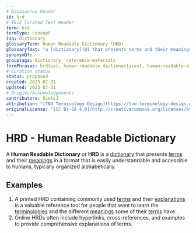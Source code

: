 ```yaml
---
# Docusaurus header
id: hrd
# TEv2 Curated Text Header
term: hrd
termType: concept
isa: dictionary
glossaryTerm: Human Readable Dictionary (HRD)
glossaryText: "a [dictionary](@) that presents terms and their meanings in a format that is easily understandable and accessible to humans, typically organized alphabetically."
synonymOf:
grouptags: dictionary, reference-materials
formPhrases: hrd{ss}, human-readable-dictionar{yies}, human-readable-dictionary-hrd{ss}
# Curation status
status: proposed
created: 2023-07-31
updated: 2023-07-31
# Origins/Acknowledgements
contributors: RieksJ
attribution: "[TNO Terminology Design](https://tno-terminology-design.github.io/tev2-specifications/docs)"
originalLicense: "[CC BY-SA 4.0](http://creativecommons.org/licenses/by-sa/4.0/?ref=chooser-v1)"
---
```


# HRD - Human Readable Dictionary

A **Human Readable Dictionary** or **HRD** is a [dictionary](@) that presents [terms](@) and their [meanings](definition@) in a format that is easily understandable and accessible to humans, typically organized alphabetically.

## Examples

1. A printed HRD containing commonly used [terms](@) and their [explanations](definition@) is a valuable reference tool for people that want to learn the [terminologies](@) and the different [meanings](@) some of their [terms](@) have.
2. Online HRDs often include hyperlinks, cross-references, and examples to provide comprehensive explanations of terms.
